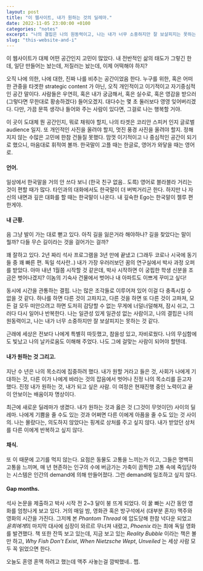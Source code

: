 ```yaml
---
layout: post
title: "이 웹사이트, 내가 원하는 것의 딜레마."
date: 2022-11-05 23:00:00 +0100
categories: "notes"
excerpt: "나의 결핍은 나의 원동력이고, 나는 내가 너무 소중하지만 잘 보살피지는 못하는 것 같다."
slug: "this-website-and-i"
---
```


이 웹사이트가 대체 어떤 공간인지 고민이 많았다. 내 전반적인 삶의 태도가 그렇긴 한데, 일단 만들어는 놨는데, 저질러는 놨는데, 이제 어떡해야 하지? 

오직 나에 의한, 나에 대한, 진짜 나를 비추는 공간이었음 한다. 누구를 위한, 혹은 어떠한 관중을 타겟한 strategic content 가 아닌, 오직 개인적이고 이기적이고 자기중심적인 공간 말이다. 사람들은 우연히, 혹은 내가 궁금해서, 혹은 실수로, 혹은 영감을 받으러 (그렇다면 무한대로 황송하겠다) 들어오겠지. 대다수는 몇 초 둘러보다 영영 잊어버리겠다. 다만, 가끔 문뜩 생각나 들어와 주는 사람이 있다면, 그걸로 나는 행복할 거야. 

이 곳이 도대체 뭔 공간인지, 뭐로 채워야 할지, 나의 타겟은 코리안 스피커 인지 글로벌 audience 일지. 또 개인적인 사진을 올려야 할지, 멋진 풍경 사진을 올려야 할지. 정해지지 않는 수많은 고민에 한참 건들질 못했다. 맘껏 이기적이고 나 중심적인 공간이 되기로 했으니, 마음대로 휘적여 볼까. 한국말이 고플 때는 한글로, 영어가 와닿을 때는 영어로. 


#### 언어.
일상에서 한국말을 거의 안 쓰다 보니 (한국 친구 없음.. 도륵) 영어로 블라블라 거리는 것이 편할 때가 많다. 타인과의 대화에서도 한국말이 더 버벅거리곤 한다. 하지만 나 자신의 내면과 깊은 대화를 할 때는 한국말이 나온다. 내 깊숙한 Ego는 한국말이 젤루 편한게야. 


#### 내 근황.
음 그냥 발이 가는 대로 뻗고 있다. 아직 길을 잃은거라 해야하나? 길을 찾았다는 말이 뭘까? 다들 무슨 길이라는 것을 걸어가는 걸까? 

<!-- 어느 새 난 세 살을 더 먹었고, 요가에 깊은 애정이 생겼고, 여전히 밥 챙겨먹는건 귀찮다. 
잠 못 들어 뒤척이는 밤의 수는 줄었지만, 난 다시 또 다시 불확실성 속 해엄치기를 택하고, 어쩔 수 없는 이 불안을 받아드린다. -->

꽤 잘하고 있다. 2년 짜리 석사 프로그램을 3년 만에 끝냈고 (그래두 코로나 시국에 동기들 중 꽤 빠른 편. 독일 석사란..) 내가 가장 우러러보던 꿈의 연구실에서 박사 과정 오퍼를 받았다. 아마 내년 1월쯤 시작할 것 같은데, 박사 시작하면 이 궁핍한 학생 신분을 조금은 벗어나겠지? 이놈의 기숙사 건물에서 벗어나 내 아파트도 이쁘게 꾸미고 싶다!

동시에 시간을 관통하는 결핍. 나는 많은 조각들로 이루어져 있어 이걸 다 충족시킬 수 없을 것 같다. 하나를 하면 다른 것이 고파지고, 다른 것을 하면 또 다른 것이 고파져, 모든 걸 모두 떠안으려고 하면 도저히 감당할 수 없는 무게에 너덜너덜해져, 잠시 쉬고, 그러다 다시 일어나 반복한다. 나는 일관성 있게 일관성 없는 사람이고, 나의 결핍은 나의 원동력이고, 나는 내가 너무 소중하지만 잘 보살피지는 못하는 것 같다. 

근래에 세상은 전보다 나에게 특별히 따듯했고, 참을성 있고, 자비로웠다. 나의 무심함에도 빛났고 나의 날카로움도 이해해 주었다. 나도 그에 걸맞는 사람이 되어야 할텐데. 


#### 내가 원하는 것 그리고.
지난 수 년은 나의 목소리에 집중하려 했다. 내가 원할 거라고 들은 것, 사회가 나에게 기대하는 것, 다른 이가 나에게 바라는 것의 잡음에서 벗어나 진정 나의 목소리를 듣고자 했다. 진정 내가 원하는 것, 내가 되고 싶은 사람. 이 여정은 현재진행 중인 노력이고 끝이 안보이는 배움이자 명상이다. 

최근에 새로운 딜레마가 생겼다. 내가 원하는 것과 옳은 것 (그것이 무엇이던) 사이의 딜레마. 나에게 기쁨을 줄 수도 있는 것과 어쩌면 다른 이에게 아픔을 줄 수도 있는 것 사이의. 나는 몰랐다는, 의도하지 않았다는 핑계로 상처를 주고 싶지 않다. 내가 받았던 상처를 다른 이에게 반복하고 싶지 않다. 
<!-- 나의 성장 과정의 트라우마와 상처가 반복될까 무섭다. 나는 그녀와 다르기에 외면하지 않을 것이다. 직면하고, 노력하고, 해결할 것이다. -->


#### 채식. 
또 이 때문에 고기를 먹지 않는다. 요점은 동물도 고통을 느끼는가 이고, 그들은 명백히 고통을 느끼며, 매 년 현존하는 인구의 수에 버금가는 가축이 끔찍한 고통 속에 죽임당하는 시스템은 인간의 demand에 의해 만들어졌다. 그런 demand에 일조하고 싶지 않다. 


#### Gap months.
석사 논문을 제출하고 박사 시작 전 2~3 달이 붕 뜨게 되었다. 이 꿀 빠는 시간 동안 영화를 엄청나게 보고 있다. 거의 매일 밤, 영화관 혹은 방구석에서 (대부분 혼자) 맥주와 영화의 시간을 가진다. 
그저께 본 *Phantom Thread* 에 압도당해 한참 넉다운 되었고 *윤희에게*의 마지막 대사에 심장이 와르르 무너져 내렸고, *Phoenix* 라는 최애 독일 영화를 발견했다. 
책 또한 잔뜩 보고 있는데, 지금 보고 있는 *Reality Bubble* 이라는 책은 볼만 하고, *Why Fish Don’t Exist*, *When Nietzsche Wept*, *Unveiled* 는 세상 사람 모두 꼭 읽었으면 한다. 

오늘도 혼영 혼맥 하려고 했는데 맥주 사놓는걸 깜박했네.. 쩝.